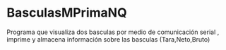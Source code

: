 # BasculasMPrimaNQ
Programa que visualiza dos basculas por medio de comunicación serial , imprime y almacena información sobre las basculas (Tara,Neto,Bruto)
